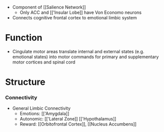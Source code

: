 - Component of [[Salience Network]]
	- Only ACC and [['Insular Lobe]] have Von Economo neurons
- Connects cognitive frontal cortex to emotional limbic system

# Function
- Cingulate motor areas translate internal and external states (e.g. emotional states) into motor commands for primary and supplementary motor cortices and spinal cord

# Structure
### Connectivity
- General Limbic Connectivity
	- Emotions: [['Amygdala]]
	- Autonomic: [['Lateral Zone]] [['Hypothalamus]]
	- Reward: [[Orbitofrontal Cortex]], [[Nucleus Accumbens]]